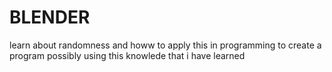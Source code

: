 BLENDER
=======
learn about randomness and howw to apply this in programming
to create a program possibly using this knowlede that i have learned

